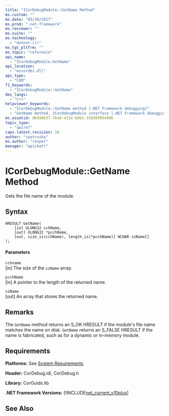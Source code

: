 ```yaml
---
title: "ICorDebugModule::GetName Method"
ms.custom: ""
ms.date: "03/30/2017"
ms.prod: ".net-framework"
ms.reviewer: ""
ms.suite: ""
ms.technology: 
  - "dotnet-clr"
ms.tgt_pltfrm: ""
ms.topic: "reference"
api_name: 
  - "ICorDebugModule.GetName"
api_location: 
  - "mscordbi.dll"
api_type: 
  - "COM"
f1_keywords: 
  - "ICorDebugModule::GetName"
dev_langs: 
  - "C++"
helpviewer_keywords: 
  - "ICorDebugModule::GetName method [.NET Framework debugging]"
  - "GetName method, ICorDebugModule interface [.NET Framework debugging]"
ms.assetid: db499637-7ba9-421e-b8b1-35856995e80b
topic_type: 
  - "apiref"
caps.latest.revision: 10
author: "rpetrusha"
ms.author: "ronpet"
manager: "wpickett"
---
```

# ICorDebugModule::GetName Method
Gets the file name of the module.  
  
## Syntax  
  
```  
HRESULT GetName(  
    [in] ULONG32 cchName,  
    [out] ULONG32 *pcchName,  
    [out, size_is(cchName), length_is(*pcchName)] WCHAR szName[]  
);  
```  
  
#### Parameters  
 `cchname`  
 [in] The size of the `szName` array.  
  
 `pcchName`  
 [in] A pointer to the length of the returned name.  
  
 `szName`  
 [out] An array that stores the returned name.  
  
## Remarks  
 The `GetName` method returns an S_OK HRESULT if the module's file name matches the name on disk. `GetName` returns an S_FALSE HRESULT if the name is fabricated, such as for a dynamic or in-memory module.  
  
## Requirements  
 **Platforms:** See [System Requirements](../../../../docs/framework/get-started/system-requirements.md).  
  
 **Header:** CorDebug.idl, CorDebug.h  
  
 **Library:** CorGuids.lib  
  
 **.NET Framework Versions:** [!INCLUDE[net_current_v10plus](../../../../includes/net-current-v10plus-md.md)]  
  
## See Also  
    
 
